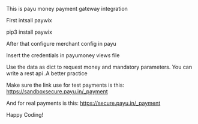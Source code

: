This is payu money payment gateway integration

First intsall paywix

pip3 install paywix


After that configure merchant config in payu 

Insert the credentials in payumoney views file

Use the data as dict to request money and mandatory parameters. You can write a rest api .A better practice


Make sure the link use for test payments is this:
https://sandboxsecure.payu.in/_payment

And for real payments is this:
https://secure.payu.in/_payment


Happy Coding!
